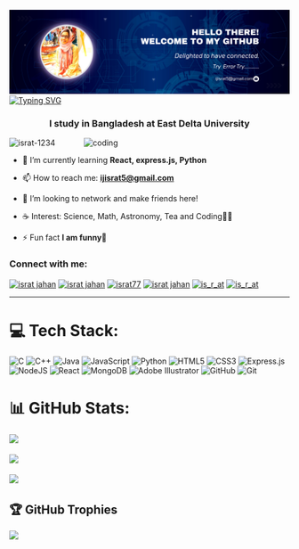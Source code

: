 ![logo](https://github.com/Israt-1234/Israt-1234/blob/main/github%20banner.png)
<a href="https://git.io/typing-svg"><img src="https://readme-typing-svg.herokuapp.com?font=Fira+Code&weight=600&size=30&duration=3000&pause=5000&color=851c73&center=true&vCenter=true&width=1000&lines=Hey+there%2C+I'm+Israt+Jahan" alt="Typing SVG" /></a>
<h3 align="center">I study in Bangladesh at East Delta University</h3>

<img align="right"  alt="coding" width="370"  src="https://user-images.githubusercontent.com/74038190/256977180-54fb7eef-b1e8-41dc-be97-57e4180b3b24.gif">

<p align="left"> <img src="https://komarev.com/ghpvc/?username=israt-1234&label=Profile%20views&color=0e75b6&style=flat" alt="israt-1234" /> </p>


- 🌱 I’m currently learning **React, express.js, Python**

- 📫 How to reach me: **ijisrat5@gmail.com**
  
- 🐾 I’m looking to network and make friends here!
  
- ☕ Interest: Science, Math, Astronomy, Tea and Coding👨‍💻

- ⚡ Fun fact **I am funny🥰**


<h3 align="left">Connect with me:</h3>
<p align="left">
<a href="https://linkedin.com/in/israt jahan" target="blank"><img align="center" src="https://raw.githubusercontent.com/rahuldkjain/github-profile-readme-generator/master/src/images/icons/Social/linked-in-alt.svg" alt="israt jahan" height="30" width="40" /></a>
<a href="https://fb.com/israt jahan" target="blank"><img align="center" src="https://raw.githubusercontent.com/rahuldkjain/github-profile-readme-generator/master/src/images/icons/Social/facebook.svg" alt="israt jahan" height="30" width="40" /></a>
<a href="https://www.codechef.com/users/israt77" target="blank"><img align="center" src="https://cdn.jsdelivr.net/npm/simple-icons@3.1.0/icons/codechef.svg" alt="israt77" height="30" width="40" /></a>
<a href="https://www.hackerrank.com/israt jahan" target="blank"><img align="center" src="https://raw.githubusercontent.com/rahuldkjain/github-profile-readme-generator/master/src/images/icons/Social/hackerrank.svg" alt="israt jahan" height="30" width="40" /></a>
<a href="https://codeforces.com/profile/is_r_at" target="blank"><img align="center" src="https://raw.githubusercontent.com/rahuldkjain/github-profile-readme-generator/master/src/images/icons/Social/codeforces.svg" alt="is_r_at" height="30" width="40" /></a>
<a href="https://www.leetcode.com/is_r_at" target="blank"><img align="center" src="https://raw.githubusercontent.com/rahuldkjain/github-profile-readme-generator/master/src/images/icons/Social/leet-code.svg" alt="is_r_at" height="30" width="40" /></a> <br/> <hr/>
</p>

# 💻 Tech Stack:
![C](https://img.shields.io/badge/c-%2300599C.svg?style=for-the-badge&logo=c&logoColor=white) ![C++](https://img.shields.io/badge/c++-%2300599C.svg?style=for-the-badge&logo=c%2B%2B&logoColor=white) ![Java](https://img.shields.io/badge/java-%23ED8B00.svg?style=for-the-badge&logo=openjdk&logoColor=white) ![JavaScript](https://img.shields.io/badge/javascript-%23323330.svg?style=for-the-badge&logo=javascript&logoColor=%23F7DF1E) ![Python](https://img.shields.io/badge/python-3670A0?style=for-the-badge&logo=python&logoColor=ffdd54) ![HTML5](https://img.shields.io/badge/html5-%23E34F26.svg?style=for-the-badge&logo=html5&logoColor=white) ![CSS3](https://img.shields.io/badge/css3-%231572B6.svg?style=for-the-badge&logo=css3&logoColor=white) ![Express.js](https://img.shields.io/badge/express.js-%23404d59.svg?style=for-the-badge&logo=express&logoColor=%2361DAFB) ![NodeJS](https://img.shields.io/badge/node.js-6DA55F?style=for-the-badge&logo=node.js&logoColor=white) ![React](https://img.shields.io/badge/react-%2320232a.svg?style=for-the-badge&logo=react&logoColor=%2361DAFB) ![MongoDB](https://img.shields.io/badge/MongoDB-%234ea94b.svg?style=for-the-badge&logo=mongodb&logoColor=white) ![Adobe Illustrator](https://img.shields.io/badge/adobe%20illustrator-%23FF9A00.svg?style=for-the-badge&logo=adobe%20illustrator&logoColor=white) ![GitHub](https://img.shields.io/badge/github-%23121011.svg?style=for-the-badge&logo=github&logoColor=white) ![Git](https://img.shields.io/badge/git-%23F05033.svg?style=for-the-badge&logo=git&logoColor=white)
<br/>
# 📊 GitHub Stats:
![](https://github-readme-stats.vercel.app/api?username=Israt-1234&theme=vision-friendly-dark&hide_border=false&include_all_commits=false&count_private=false)<br/><br/>
![](https://github-readme-streak-stats.herokuapp.com/?user=Israt-1234&theme=vision-friendly-dark&hide_border=false)<br/><br/>
![](https://github-readme-stats.vercel.app/api/top-langs/?username=Israt-1234&theme=vision-friendly-dark&hide_border=false&include_all_commits=false&count_private=false&layout=compact)
<br/>


## 🏆 GitHub Trophies
![](https://github-profile-trophy.vercel.app/?username=Israt-1234&theme=radical&no-frame=false&no-bg=true&margin-w=4)

<!-- Proudly created with GPRM ( https://gprm.itsvg.in ) -->
